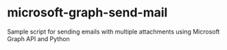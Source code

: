 # microsoft-graph-send-mail
Sample script for sending emails with multiple attachments using Microsoft Graph API and Python
